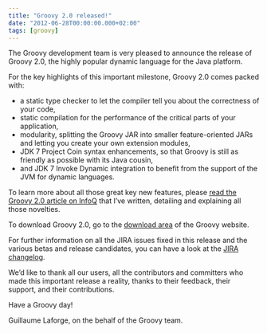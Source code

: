 ```yaml
---
title: "Groovy 2.0 released!"
date: "2012-06-28T00:00:00.000+02:00"
tags: [groovy]
---
```


The Groovy development team is very pleased to announce the release of Groovy 2.0, the highly popular dynamic language for the Java platform.  
  
For the key highlights of this important milestone, Groovy 2.0 comes packed with:  

*   a static type checker to let the compiler tell you about the correctness of your code,
*   static compilation for the performance of the critical parts of your application,
*   modularity, splitting the Groovy JAR into smaller feature-oriented JARs and letting you create your own extension modules,
*   JDK 7 Project Coin syntax enhancements, so that Groovy is still as friendly as possible with its Java cousin,
*   and JDK 7 Invoke Dynamic integration to benefit from the support of the JVM for dynamic languages.

  
To learn more about all those great key new features, please [read the Groovy 2.0 article on InfoQ](http://bit.ly/groovy2) that I’ve written, detailing and explaining all those novelties.  
  
To download Groovy 2.0, go to the [download area](http://groovy.codehaus.org/Download?nc=1) of the Groovy website.  
  
For further information on all the JIRA issues fixed in this release and the various betas and release candidates, you can have a look at the [JIRA changelog](http://bit.ly/groovy2jira).  
  
We’d like to thank all our users, all the contributors and committers who made this important release a reality, thanks to their feedback, their support, and their contributions.  
  
Have a Groovy day!  
  
Guillaume Laforge, on the behalf of the Groovy team.